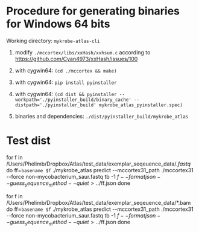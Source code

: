 # Procedure for generating binaries for Windows 64 bits

Working directory: `mykrobe-atlas-cli`

1) modify `./mccortex/libs/xxHash/xxhsum.c` according to https://github.com/Cyan4973/xxHash/issues/100

2) with cygwin64: `(cd ./mccortex && make)`

3) with cygwin64: `pip install pyinstaller`

4) with cygwin64: `(cd dist && pyinstaller --workpath='./pyinstaller_build/binary_cache' --distpath='./pyinstaller_build' mykrobe_atlas_pyinstaller.spec)`

5) binaries and dependencies: `./dist/pyinstaller_build/mykrobe_atlas`

# Test dist

for f in /Users/Phelimb/Dropbox/Atlas/test_data/exemplar_seqeuence_data/*.fastq*
do
ff=`basename $f`
./mykrobe_atlas predict --mccortex31_path ./mccortex31 --force non-mycobacterium_saur.fastq tb -1 $f  --format json --guess_sequence_method --quiet > ../$ff.json 
done

for f in /Users/Phelimb/Dropbox/Atlas/test_data/exemplar_seqeuence_data/*.bam
do
ff=`basename $f`
./mykrobe_atlas predict --mccortex31_path ./mccortex31 --force non-mycobacterium_saur.fastq tb -1 $f  --format json --guess_sequence_method --quiet > ../$ff.json
done

